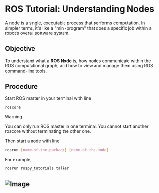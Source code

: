 # ROS Tutorial: Understanding Nodes

A node is a single, executable process that performs computation. In simpler terms, it's like a "mini-program" that does a specific job within a robot’s overall software system.
## Objective
To understand what a **ROS Node** is, how nodes communicate within the ROS computational graph, and how to view and manage them using ROS command-line tools.


## Procedure

Start ROS master in your terminal with line
```bash
roscore
```
> [!WARNING]
> You can only run ROS master in one terminal. You cannot start another roscore without terminating the other one.

Then start a node with line
```bash
rosrun [name-of-the-package] [name-of-the-node]
```
For example, 
```bash
rosrun rospy_tutorials talker
```
![Image](https://github.com/user-attachments/assets/c81751d9-b8eb-4859-a201-d25d61f03bbf)
---

